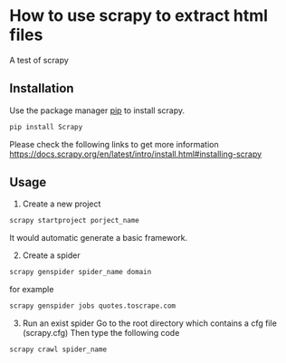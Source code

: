 # How to use scrapy to extract html files
A test of scrapy
## Installation
Use the package manager [pip](https://pip.pypa.io/en/stable/) to install scrapy.
```bash
pip install Scrapy
```
Please check the following links to get more information
https://docs.scrapy.org/en/latest/intro/install.html#installing-scrapy
## Usage
1. Create a new project
```bash
scrapy startproject porject_name
```
It would automatic generate a basic framework.

2. Create a spider
```bash
scrapy genspider spider_name domain
```
for example
```bash
scrapy genspider jobs quotes.toscrape.com
```
3. Run an exist spider
  Go to the root directory which contains a cfg file (scrapy.cfg)
  Then type the following code
  ```bash
  scrapy crawl spider_name
  ```
  
